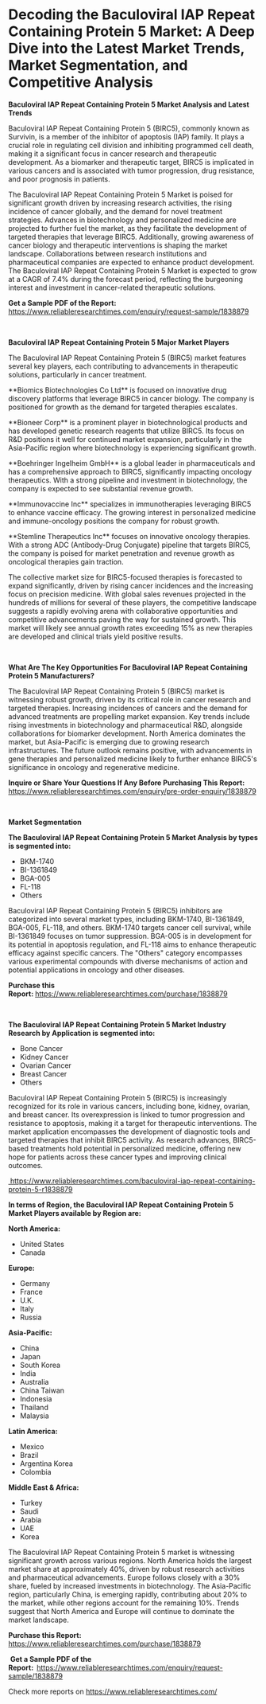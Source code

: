 <p><h1>Decoding the Baculoviral IAP Repeat Containing Protein 5 Market: A Deep Dive into the Latest Market Trends, Market Segmentation, and Competitive Analysis</h1></p><p><strong>Baculoviral IAP Repeat Containing Protein 5 Market Analysis and Latest Trends</strong></p>
<p><p>Baculoviral IAP Repeat Containing Protein 5 (BIRC5), commonly known as Survivin, is a member of the inhibitor of apoptosis (IAP) family. It plays a crucial role in regulating cell division and inhibiting programmed cell death, making it a significant focus in cancer research and therapeutic development. As a biomarker and therapeutic target, BIRC5 is implicated in various cancers and is associated with tumor progression, drug resistance, and poor prognosis in patients.</p><p>The Baculoviral IAP Repeat Containing Protein 5 Market is poised for significant growth driven by increasing research activities, the rising incidence of cancer globally, and the demand for novel treatment strategies. Advances in biotechnology and personalized medicine are projected to further fuel the market, as they facilitate the development of targeted therapies that leverage BIRC5. Additionally, growing awareness of cancer biology and therapeutic interventions is shaping the market landscape. Collaborations between research institutions and pharmaceutical companies are expected to enhance product development. The Baculoviral IAP Repeat Containing Protein 5 Market is expected to grow at a CAGR of 7.4% during the forecast period, reflecting the burgeoning interest and investment in cancer-related therapeutic solutions.</p></p>
<p><strong>Get a Sample PDF of the Report:&nbsp;</strong> <a href="https://www.reliableresearchtimes.com/enquiry/request-sample/1838879?utm_campaign=2232&utm_medium=2&utm_source=Github&utm_content=ia&utm_term=09032025&utm_id=baculoviral-iap-repeat-containing-protein-5">https://www.reliableresearchtimes.com/enquiry/request-sample/1838879</a></p>
<p>&nbsp;</p>
<p><strong>Baculoviral IAP Repeat Containing Protein 5 Major Market Players</strong></p>
<p><p>The Baculoviral IAP Repeat Containing Protein 5 (BIRC5) market features several key players, each contributing to advancements in therapeutic solutions, particularly in cancer treatment. </p><p>**Biomics Biotechnologies Co Ltd** is focused on innovative drug discovery platforms that leverage BIRC5 in cancer biology. The company is positioned for growth as the demand for targeted therapies escalates. </p><p>**Bioneer Corp** is a prominent player in biotechnological products and has developed genetic research reagents that utilize BIRC5. Its focus on R&D positions it well for continued market expansion, particularly in the Asia-Pacific region where biotechnology is experiencing significant growth.</p><p>**Boehringer Ingelheim GmbH** is a global leader in pharmaceuticals and has a comprehensive approach to BIRC5, significantly impacting oncology therapeutics. With a strong pipeline and investment in biotechnology, the company is expected to see substantial revenue growth.</p><p>**Immunovaccine Inc** specializes in immunotherapies leveraging BIRC5 to enhance vaccine efficacy. The growing interest in personalized medicine and immune-oncology positions the company for robust growth.</p><p>**Stemline Therapeutics Inc** focuses on innovative oncology therapies. With a strong ADC (Antibody-Drug Conjugate) pipeline that targets BIRC5, the company is poised for market penetration and revenue growth as oncological therapies gain traction.</p><p>The collective market size for BIRC5-focused therapies is forecasted to expand significantly, driven by rising cancer incidences and the increasing focus on precision medicine. With global sales revenues projected in the hundreds of millions for several of these players, the competitive landscape suggests a rapidly evolving arena with collaborative opportunities and competitive advancements paving the way for sustained growth. This market will likely see annual growth rates exceeding 15% as new therapies are developed and clinical trials yield positive results.</p></p>
<p>&nbsp;</p>
<p><strong>What Are The Key Opportunities For Baculoviral IAP Repeat Containing Protein 5 Manufacturers?</strong></p>
<p><p>The Baculoviral IAP Repeat Containing Protein 5 (BIRC5) market is witnessing robust growth, driven by its critical role in cancer research and targeted therapies. Increasing incidences of cancers and the demand for advanced treatments are propelling market expansion. Key trends include rising investments in biotechnology and pharmaceutical R&D, alongside collaborations for biomarker development. North America dominates the market, but Asia-Pacific is emerging due to growing research infrastructures. The future outlook remains positive, with advancements in gene therapies and personalized medicine likely to further enhance BIRC5's significance in oncology and regenerative medicine.</p></p>
<p><strong>Inquire or Share Your Questions If Any Before Purchasing This Report:</strong> <a href="https://www.reliableresearchtimes.com/enquiry/pre-order-enquiry/1838879?utm_campaign=2232&utm_medium=2&utm_source=Github&utm_content=ia&utm_term=09032025&utm_id=baculoviral-iap-repeat-containing-protein-5">https://www.reliableresearchtimes.com/enquiry/pre-order-enquiry/1838879</a></p>
<p>&nbsp;</p>
<p><strong>Market Segmentation</strong></p>
<p><strong>The Baculoviral IAP Repeat Containing Protein 5 Market Analysis by types is segmented into:</strong></p>
<p><ul><li>BKM-1740</li><li>BI-1361849</li><li>BGA-005</li><li>FL-118</li><li>Others</li></ul></p>
<p><p>Baculoviral IAP Repeat Containing Protein 5 (BIRC5) inhibitors are categorized into several market types, including BKM-1740, BI-1361849, BGA-005, FL-118, and others. BKM-1740 targets cancer cell survival, while BI-1361849 focuses on tumor suppression. BGA-005 is in development for its potential in apoptosis regulation, and FL-118 aims to enhance therapeutic efficacy against specific cancers. The "Others" category encompasses various experimental compounds with diverse mechanisms of action and potential applications in oncology and other diseases.</p></p>
<p><strong>Purchase this Report:&nbsp;</strong><a href="https://www.reliableresearchtimes.com/purchase/1838879?utm_campaign=2232&utm_medium=2&utm_source=Github&utm_content=ia&utm_term=09032025&utm_id=baculoviral-iap-repeat-containing-protein-5">https://www.reliableresearchtimes.com/purchase/1838879</a></p>
<p>&nbsp;</p>
<p><strong>The Baculoviral IAP Repeat Containing Protein 5 Market Industry Research by Application is segmented into:</strong></p>
<p><ul><li>Bone Cancer</li><li>Kidney Cancer</li><li>Ovarian Cancer</li><li>Breast Cancer</li><li>Others</li></ul></p>
<p><p>Baculoviral IAP Repeat Containing Protein 5 (BIRC5) is increasingly recognized for its role in various cancers, including bone, kidney, ovarian, and breast cancer. Its overexpression is linked to tumor progression and resistance to apoptosis, making it a target for therapeutic interventions. The market application encompasses the development of diagnostic tools and targeted therapies that inhibit BIRC5 activity. As research advances, BIRC5-based treatments hold potential in personalized medicine, offering new hope for patients across these cancer types and improving clinical outcomes.</p></p>
<p><a href="https://www.reliableresearchtimes.com/baculoviral-iap-repeat-containing-protein-5-r1838879?utm_campaign=2232&utm_medium=2&utm_source=Github&utm_content=ia&utm_term=09032025&utm_id=baculoviral-iap-repeat-containing-protein-5">&nbsp;https://www.reliableresearchtimes.com/baculoviral-iap-repeat-containing-protein-5-r1838879</a></p>
<p><strong>In terms of Region, the Baculoviral IAP Repeat Containing Protein 5 Market Players available by Region are:</strong></p>
<p>
    <p> <strong> North America: </strong>
        <ul>
            <li>United States</li>
            <li>Canada</li>
        </ul>
        </p> 
    <p> <strong> Europe: </strong>
        <ul>
            <li>Germany</li>
            <li>France</li>
            <li>U.K.</li>
            <li>Italy</li>
            <li>Russia</li>
        </ul>
        </p> 
    <p> <strong> Asia-Pacific: </strong>
        <ul>
            <li>China</li>
            <li>Japan</li>
            <li>South Korea</li>
            <li>India</li>
            <li>Australia</li>
            <li>China Taiwan</li>
            <li>Indonesia</li>
            <li>Thailand</li>
            <li>Malaysia</li>
        </ul>
        </p> 
    <p> <strong> Latin America: </strong>
        <ul>
            <li>Mexico</li>
            <li>Brazil</li>
            <li>Argentina Korea</li>
            <li>Colombia</li>
        </ul>
        </p> 
    <p> <strong> Middle East & Africa: </strong>
        <ul>
            <li>Turkey</li>
            <li>Saudi</li>
            <li>Arabia</li>
            <li>UAE</li>
            <li>Korea</li>
        </ul>
    </p>
    </p>
<p><p>The Baculoviral IAP Repeat Containing Protein 5 market is witnessing significant growth across various regions. North America holds the largest market share at approximately 40%, driven by robust research activities and pharmaceutical advancements. Europe follows closely with a 30% share, fueled by increased investments in biotechnology. The Asia-Pacific region, particularly China, is emerging rapidly, contributing about 20% to the market, while other regions account for the remaining 10%. Trends suggest that North America and Europe will continue to dominate the market landscape.</p></p>
<p><strong>Purchase this Report: </strong><a href="https://www.reliableresearchtimes.com/purchase/1838879?utm_campaign=2232&utm_medium=2&utm_source=Github&utm_content=ia&utm_term=09032025&utm_id=baculoviral-iap-repeat-containing-protein-5">https://www.reliableresearchtimes.com/purchase/1838879</a></p>
<p>&nbsp;<strong>Get a Sample PDF of the Report:&nbsp;&nbsp;</strong><a href="https://www.reliableresearchtimes.com/enquiry/request-sample/1838879?utm_campaign=2232&utm_medium=2&utm_source=Github&utm_content=ia&utm_term=09032025&utm_id=baculoviral-iap-repeat-containing-protein-5">https://www.reliableresearchtimes.com/enquiry/request-sample/1838879</a></p>
<p><strong></strong></p>
<p>Check more reports on <a href="https://www.reliableresearchtimes.com/?utm_campaign=2232&utm_medium=2&utm_source=Github&utm_content=ia&utm_term=09032025&utm_id=baculoviral-iap-repeat-containing-protein-5">https://www.reliableresearchtimes.com/</a></p>
